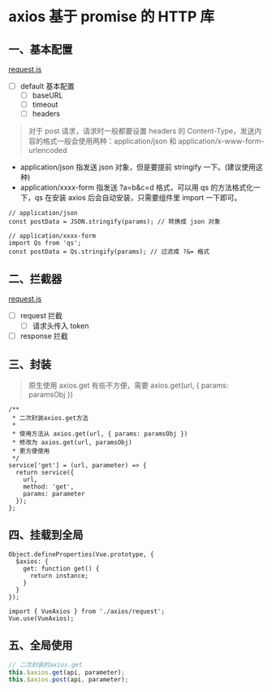 # axios 基于 promise 的 HTTP 库

## 一、基本配置

[request.js](./request.js)

- [ ] default 基本配置
  - [ ] baseURL
  - [ ] timeout
  - [ ] headers

> 对于 post 请求，请求时一般都要设置 headers 的 Content-Type，发送内容的格式一般会使用两种：application/json 和 application/x-www-form-urlencoded

- application/json 指发送 json 对象，但是要提前 stringify 一下。(建议使用这种)
- application/xxxx-form 指发送 ?a=b&c=d 格式，可以用 qs 的方法格式化一下，qs 在安装 axios 后会自动安装，只需要组件里 import 一下即可。

```es6
// application/json
const postData = JSON.stringify(params); // 转换成 json 对象

// application/xxxx-form
import Qs from 'qs';
const postData = Qs.stringify(params); // 过滤成 ?&= 格式
```

## 二、拦截器

[request.js](./request.js)

- [ ] request 拦截
  - [ ] 请求头传入 token
- [ ] response 拦截

## 三、封装

> 原生使用 axios.get 有些不方便，需要 axios.get(url, { params: paramsObj })

```es6 [](./request.js)
/**
 * 二次封装axios.get方法
 *
 * 使用方法从 axios.get(url, { params: paramsObj })
 * 修改为 axios.get(url, paramsObj)
 * 更方便使用
 */
service['get'] = (url, parameter) => {
  return service({
    url,
    method: 'get',
    params: parameter
  });
};
```

## 四、挂载到全局

```es6 [](./axios.js)
Object.defineProperties(Vue.prototype, {
  $axios: {
    get: function get() {
      return instance;
    }
  }
});
```

```es6 [](./../main.js)
import { VueAxios } from './axios/request';
Vue.use(VueAxios);
```

## 五、全局使用

```js
// 二次封装的axios.get
this.$axios.get(api, parameter);
this.$axios.post(api, parameter);
```
